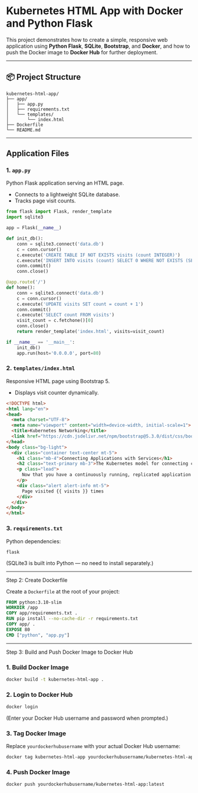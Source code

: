 # Kubernetes HTML App with Docker and Python Flask

This project demonstrates how to create a simple, responsive web application using **Python Flask**, **SQLite**, **Bootstrap**, and **Docker**, and how to push the Docker image to **Docker Hub** for further deployment.

---

## 📦 Project Structure

```
kubernetes-html-app/
├── app/
│   ├── app.py
│   ├── requirements.txt
│   └── templates/
│       └── index.html
├── Dockerfile
└── README.md
```

---

## Application Files

### 1. `app.py`

Python Flask application serving an HTML page.
- Connects to a lightweight SQLite database.
- Tracks page visit counts.

```python
from flask import Flask, render_template
import sqlite3

app = Flask(__name__)

def init_db():
    conn = sqlite3.connect('data.db')
    c = conn.cursor()
    c.execute('CREATE TABLE IF NOT EXISTS visits (count INTEGER)')
    c.execute('INSERT INTO visits (count) SELECT 0 WHERE NOT EXISTS (SELECT 1 FROM visits)')
    conn.commit()
    conn.close()

@app.route('/')
def home():
    conn = sqlite3.connect('data.db')
    c = conn.cursor()
    c.execute('UPDATE visits SET count = count + 1')
    conn.commit()
    c.execute('SELECT count FROM visits')
    visit_count = c.fetchone()[0]
    conn.close()
    return render_template('index.html', visits=visit_count)

if __name__ == '__main__':
    init_db()
    app.run(host='0.0.0.0', port=80)
```

### 2. `templates/index.html`

Responsive HTML page using Bootstrap 5.
- Displays visit counter dynamically.

```html
<!DOCTYPE html>
<html lang="en">
<head>
  <meta charset="UTF-8">
  <meta name="viewport" content="width=device-width, initial-scale=1">
  <title>Kubernetes Networking</title>
  <link href="https://cdn.jsdelivr.net/npm/bootstrap@5.3.0/dist/css/bootstrap.min.css" rel="stylesheet">
</head>
<body class="bg-light">
  <div class="container text-center mt-5">
    <h1 class="mb-4">Connecting Applications with Services</h1>
    <h2 class="text-primary mb-3">The Kubernetes model for connecting containers</h2>
    <p class="lead">
      Now that you have a continuously running, replicated application you can expose it on a network.
    </p>
    <div class="alert alert-info mt-5">
      Page visited {{ visits }} times
    </div>
  </div>
</body>
</html>
```

### 3. `requirements.txt`

Python dependencies:

```
flask
```

(SQLite3 is built into Python — no need to install separately.)

---

Step 2: Create Dockerfile

Create a `Dockerfile` at the root of your project:

```Dockerfile
FROM python:3.10-slim
WORKDIR /app
COPY app/requirements.txt .
RUN pip install --no-cache-dir -r requirements.txt
COPY app/ .
EXPOSE 80
CMD ["python", "app.py"]
```

---

Step 3: Build and Push Docker Image to Docker Hub

### 1. Build Docker Image

```bash
docker build -t kubernetes-html-app .
```

### 2. Login to Docker Hub

```bash
docker login
```
(Enter your Docker Hub username and password when prompted.)

### 3. Tag Docker Image

Replace `yourdockerhubusername` with your actual Docker Hub username:

```bash
docker tag kubernetes-html-app yourdockerhubusername/kubernetes-html-app:latest
```

### 4. Push Docker Image

```bash
docker push yourdockerhubusername/kubernetes-html-app:latest
```


